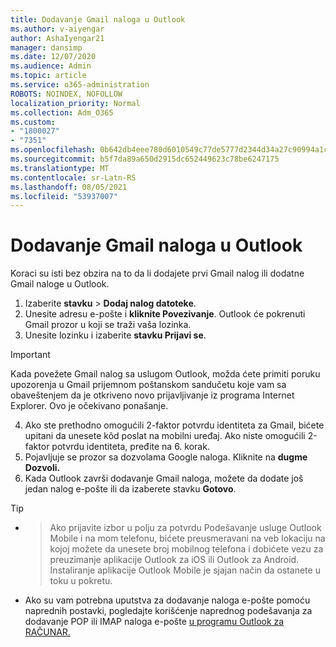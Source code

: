 ```yaml
---
title: Dodavanje Gmail naloga u Outlook
ms.author: v-aiyengar
author: AshaIyengar21
manager: dansimp
ms.date: 12/07/2020
ms.audience: Admin
ms.topic: article
ms.service: o365-administration
ROBOTS: NOINDEX, NOFOLLOW
localization_priority: Normal
ms.collection: Adm_O365
ms.custom:
- "1800027"
- "7351"
ms.openlocfilehash: 0b642db4eee780d6010549c77de5777d2344d34a27c90994a1c7759bdd9ffc07
ms.sourcegitcommit: b5f7da89a650d2915dc652449623c78be6247175
ms.translationtype: MT
ms.contentlocale: sr-Latn-RS
ms.lasthandoff: 08/05/2021
ms.locfileid: "53937007"
---
```

# <a name="add-a-gmail-account-to-outlook"></a>Dodavanje Gmail naloga u Outlook

Koraci su isti bez obzira na to da li dodajete prvi Gmail nalog ili dodatne Gmail naloge u Outlook.

1. Izaberite **stavku**  >  **Dodaj nalog datoteke**.
1. Unesite adresu e-pošte i **kliknite Povezivanje**. Outlook će pokrenuti Gmail prozor u koji se traži vaša lozinka. 
1. Unesite lozinku i izaberite **stavku Prijavi se**.
> [!IMPORTANT]
> Kada povežete Gmail nalog sa uslugom Outlook, možda ćete primiti poruku upozorenja u Gmail prijemnom poštanskom sandučetu koje vam sa obaveštenjem da je otkriveno novo prijavljivanje iz programa Internet Explorer. Ovo je očekivano ponašanje.
4. Ako ste prethodno omogućili 2-faktor potvrdu identiteta za Gmail, bićete upitani da unesete kôd poslat na mobilni uređaj. Ako niste omogućili 2-faktor potvrdu identiteta, pređite na 6. korak.
1. Pojavljuje se prozor sa dozvolama Google naloga. Kliknite na **dugme Dozvoli.**
1. Kada Outlook završi dodavanje Gmail naloga, možete da dodate još jedan nalog e-pošte ili da izaberete stavku **Gotovo**.
> [!TIP]
- > Ako prijavite izbor u polju za potvrdu Podešavanje usluge Outlook Mobile i na mom telefonu, bićete preusmeravani na veb lokaciju na kojoj možete da unesete broj mobilnog telefona i dobićete vezu za preuzimanje aplikacije Outlook za iOS ili Outlook za Android. Instaliranje aplikacije Outlook Mobile je sjajan način da ostanete u toku u pokretu.
- Ako su vam potrebna uputstva za dodavanje naloga e-pošte pomoću naprednih postavki, pogledajte korišćenje naprednog podešavanja za dodavanje POP ili IMAP naloga e-pošte [u programu Outlook za RAČUNAR.](https://support.microsoft.com/office/change-or-update-email-account-settings-in-outlook-for-windows-560a9065-3c3a-4ec5-a24f-cdb9a8d622a2#bkmk_advanced)
